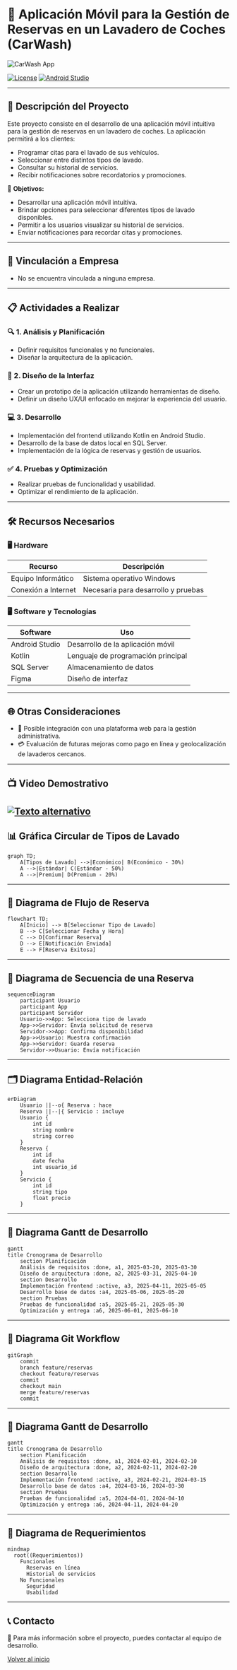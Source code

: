# 🚗 Aplicación Móvil para la Gestión de Reservas en un Lavadero de Coches (CarWash)

![CarWash App](https://apptechllc.com/wp-content/uploads/car-wash.jpg)

[![License](https://img.shields.io/badge/license-MIT-green.svg)](LICENSE)
[![Android Studio](https://img.shields.io/badge/Android%20Studio-Kotlin-blue.svg)](https://developer.android.com/studio)

---

## 📌 Descripción del Proyecto
Este proyecto consiste en el desarrollo de una aplicación móvil intuitiva para la gestión de reservas en un lavadero de coches. La aplicación permitirá a los clientes:
- Programar citas para el lavado de sus vehículos.
- Seleccionar entre distintos tipos de lavado.
- Consultar su historial de servicios.
- Recibir notificaciones sobre recordatorios y promociones.

🎯 **Objetivos:**
- Desarrollar una aplicación móvil intuitiva.
- Brindar opciones para seleccionar diferentes tipos de lavado disponibles.
- Permitir a los usuarios visualizar su historial de servicios.
- Enviar notificaciones para recordar citas y promociones.

---

## 🏢 Vinculación a Empresa
- No se encuentra vinculada a ninguna empresa.

---

## 📋 Actividades a Realizar

### 🔍 1. Análisis y Planificación
- Definir requisitos funcionales y no funcionales.
- Diseñar la arquitectura de la aplicación.

### 🎨 2. Diseño de la Interfaz
- Crear un prototipo de la aplicación utilizando herramientas de diseño.
- Definir un diseño UX/UI enfocado en mejorar la experiencia del usuario.

### 💻 3. Desarrollo
- Implementación del frontend utilizando Kotlin en Android Studio.
- Desarrollo de la base de datos local en SQL Server.
- Implementación de la lógica de reservas y gestión de usuarios.

### ✅ 4. Pruebas y Optimización
- Realizar pruebas de funcionalidad y usabilidad.
- Optimizar el rendimiento de la aplicación.

---

## 🛠️ Recursos Necesarios

### 🖥️ Hardware
| Recurso | Descripción |
|---------|-------------|
| Equipo Informático | Sistema operativo Windows |
| Conexión a Internet | Necesaria para desarrollo y pruebas |

### 🖥️ Software y Tecnologías
| Software | Uso |
|----------|-----|
| Android Studio | Desarrollo de la aplicación móvil |
| Kotlin | Lenguaje de programación principal |
| SQL Server | Almacenamiento de datos |
| Figma | Diseño de interfaz |

---

## 🌐 Otras Consideraciones
- 🔗 Posible integración con una plataforma web para la gestión administrativa.
- 💳 Evaluación de futuras mejoras como pago en línea y geolocalización de lavaderos cercanos.

---

## 📺 Video Demostrativo
[![Texto alternativo](https://apptechllc.com/wp-content/uploads/car-wash.jpg)](https://www.youtube.com/watch?v=vJapzH_46a8&list=PL8ie04dqq7_OcBYDpvHrcSFVoggLi3cm_)
---

## 📊 Gráfica Circular de Tipos de Lavado
```mermaid
graph TD;
    A[Tipos de Lavado] -->|Económico| B(Económico - 30%)
    A -->|Estándar| C(Estándar - 50%)
    A -->|Premium| D(Premium - 20%)
```

---

## 📜 Diagrama de Flujo de Reserva
```mermaid
flowchart TD;
    A[Inicio] --> B[Seleccionar Tipo de Lavado]
    B --> C[Seleccionar Fecha y Hora]
    C --> D[Confirmar Reserva]
    D --> E[Notificación Enviada]
    E --> F[Reserva Exitosa]
```

---

## 🔄 Diagrama de Secuencia de una Reserva
```mermaid
sequenceDiagram
    participant Usuario
    participant App
    participant Servidor
    Usuario->>App: Selecciona tipo de lavado
    App->>Servidor: Envía solicitud de reserva
    Servidor->>App: Confirma disponibilidad
    App->>Usuario: Muestra confirmación
    App->>Servidor: Guarda reserva
    Servidor->>Usuario: Envía notificación
```

---

## 🗂️ Diagrama Entidad-Relación
```mermaid
erDiagram
    Usuario ||--o{ Reserva : hace
    Reserva ||--|{ Servicio : incluye
    Usuario {
        int id
        string nombre
        string correo
    }
    Reserva {
        int id
        date fecha
        int usuario_id
    }
    Servicio {
        int id
        string tipo
        float precio
    }
```

---

## 📅 Diagrama Gantt de Desarrollo
```mermaid
gantt
title Cronograma de Desarrollo
    section Planificación
    Análisis de requisitos :done, a1, 2025-03-20, 2025-03-30
    Diseño de arquitectura :done, a2, 2025-03-31, 2025-04-10
    section Desarrollo
    Implementación frontend :active, a3, 2025-04-11, 2025-05-05
    Desarrollo base de datos :a4, 2025-05-06, 2025-05-20
    section Pruebas
    Pruebas de funcionalidad :a5, 2025-05-21, 2025-05-30
    Optimización y entrega :a6, 2025-06-01, 2025-06-10
```

---

## 🌳 Diagrama Git Workflow
```mermaid
gitGraph
    commit
    branch feature/reservas
    checkout feature/reservas
    commit
    checkout main
    merge feature/reservas
    commit
```

---

## 📅 Diagrama Gantt de Desarrollo
```mermaid
gantt
title Cronograma de Desarrollo
    section Planificación
    Análisis de requisitos :done, a1, 2024-02-01, 2024-02-10
    Diseño de arquitectura :done, a2, 2024-02-11, 2024-02-20
    section Desarrollo
    Implementación frontend :active, a3, 2024-02-21, 2024-03-15
    Desarrollo base de datos :a4, 2024-03-16, 2024-03-30
    section Pruebas
    Pruebas de funcionalidad :a5, 2024-04-01, 2024-04-10
    Optimización y entrega :a6, 2024-04-11, 2024-04-20
```

---

## 📌 Diagrama de Requerimientos
```mermaid
mindmap
  root((Requerimientos))
    Funcionales
      Reservas en línea
      Historial de servicios
    No Funcionales
      Seguridad
      Usabilidad
```

---

## 📞 Contacto
📧 Para más información sobre el proyecto, puedes contactar al equipo de desarrollo.

[Volver al inicio](#🚗-Aplicación-Móvil-para-la-Gestión-de-Reservas-en-un-Lavadero-de-Coches-CarWash)
